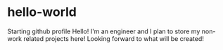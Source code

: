 # hello-world
Starting github profile
Hello! I'm an engineer and I plan to store my non-work related projects here! Looking forward to what will be created!

